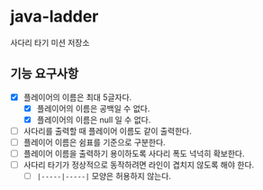 # java-ladder

사다리 타기 미션 저장소

## 기능 요구사항

- [x] 플레이어의 이름은 최대 5글자다.
    - [x] 플레이어의 이름은 공백일 수 없다.
    - [x] 플레이어의 이름은 null 일 수 없다.
- [ ] 사다리를 출력할 때 플레이어 이름도 같이 출력한다.
- [ ] 플레이어 이름은 쉼표를 기준으로 구분한다.
- [ ] 플레이어 이름을 출력하기 용이하도록 사다리 폭도 넉넉히 확보한다.
- [ ] 사다리 타기가 정상적으로 동작하려면 라인이 겹치지 않도록 해야 한다.
    - [ ] `|-----|-----|` 모양은 허용하지 않는다.
